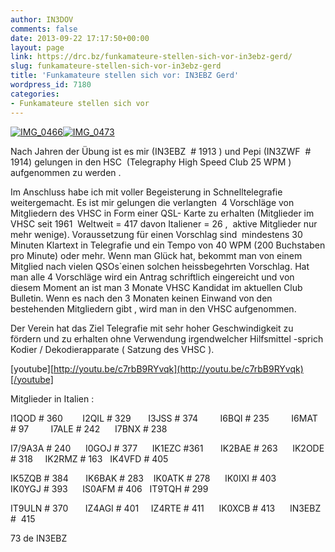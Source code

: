 ```yaml
---
author: IN3DOV
comments: false
date: 2013-09-22 17:17:50+00:00
layout: page
link: https://drc.bz/funkamateure-stellen-sich-vor-in3ebz-gerd/
slug: funkamateure-stellen-sich-vor-in3ebz-gerd
title: 'Funkamateure stellen sich vor: IN3EBZ Gerd'
wordpress_id: 7180
categories:
- Funkamateure stellen sich vor
---
```


[![IMG_0466](https://drc.bz/wp-content/uploads/2013/09/IMG_0466-300x225.jpg)](https://drc.bz/wp-content/uploads/2013/09/IMG_0466.jpg)[![IMG_0473](https://drc.bz/wp-content/uploads/2013/09/IMG_0473-300x225.jpg)](https://drc.bz/wp-content/uploads/2013/09/IMG_0473.jpg)




Nach Jahren der Übung ist es mir (IN3EBZ  # 1913 ) und Pepi (IN3ZWF  # 1914) gelungen in den HSC  (Telegraphy High Speed Club 25 WPM ) aufgenommen zu werden .




Im Anschluss habe ich mit voller Begeisterung in Schnelltelegrafie weitergemacht. Es ist mir gelungen die verlangten  4 Vorschläge von Mitgliedern des VHSC in Form einer QSL- Karte zu erhalten (Mitglieder im VHSC seit 1961  Weltweit = 417 davon Italiener = 26 ,  aktive Mitglieder nur mehr wenige). Voraussetzung für einen Vorschlag sind  mindestens 30 Minuten Klartext in Telegrafie und ein Tempo von 40 WPM (200 Buchstaben pro Minute) oder mehr. Wenn man Glück hat, bekommt man von einem Mitglied nach vielen QSOs`einen solchen heissbegehrten Vorschlag. Hat man alle 4 Vorschläge wird ein Antrag schriftlich eingereicht und von diesem Moment an ist man 3 Monate VHSC Kandidat im aktuellen Club Bulletin. Wenn es nach den 3 Monaten keinen Einwand von den bestehenden Mitgliedern gibt , wird man in den VHSC aufgenommen.




Der Verein hat das Ziel Telegrafie mit sehr hoher Geschwindigkeit zu fördern und zu erhalten ohne Verwendung irgendwelcher Hilfsmittel -sprich Kodier / Dekodierapparate ( Satzung des VHSC ).




[youtube][http://youtu.be/c7rbB9RYvqk](http://youtu.be/c7rbB9RYvqk)[/youtube]


Mitglieder in Italien :

I1QOD # 360        I2QIL # 329       I3JSS # 374         I6BQI # 235         I6MAT # 97         I7ALE # 242      I7BNX # 238

I7/9A3A # 240      I0GOJ # 377      IK1EZC #361       IK2BAE # 263      IK2ODE # 318     IK2RMZ # 163   IK4VFD # 405

IK5ZQB # 384       IK6BAK # 283    IK0ATK # 278      IK0IXI # 403         IK0YGJ # 393      IS0AFM # 406   IT9TQH # 299

IT9ULN # 370       IZ4AGI # 401     IZ4RTE # 411      IK0XCB # 413      IN3EBZ #  415

73 de IN3EBZ




